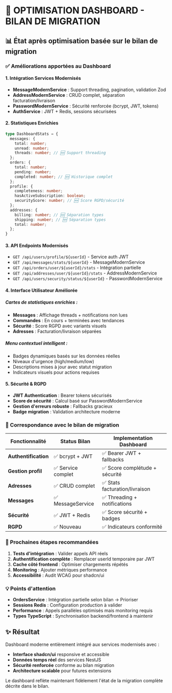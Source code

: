 # 🚀 OPTIMISATION DASHBOARD - BILAN DE MIGRATION

## 📊 État après optimisation basée sur le bilan de migration

### ✅ Améliorations apportées au Dashboard

#### 1. **Intégration Services Modernisés**
- **MessageModernService** : Support threading, pagination, validation Zod
- **AddressModernService** : CRUD complet, séparation facturation/livraison
- **PasswordModernService** : Sécurité renforcée (bcrypt, JWT, tokens)
- **AuthService** : JWT + Redis, sessions sécurisées

#### 2. **Statistiques Enrichies**
```typescript
type DashboardStats = {
  messages: {
    total: number;
    unread: number;
    threads: number; // 🆕 Support threading
  };
  orders: {
    total: number;
    pending: number;
    completed: number; // 🆕 Historique complet
  };
  profile: {
    completeness: number;
    hasActiveSubscription: boolean;
    securityScore: number; // 🆕 Score RGPD/sécurité
  };
  addresses: {
    billing: number; // 🆕 Séparation types
    shipping: number; // 🆕 Séparation types
    total: number;
  };
}
```

#### 3. **API Endpoints Modernisés**
- `GET /api/users/profile/${userId}` - Service auth JWT
- `GET /api/messages/stats/${userId}` - MessageModernService
- `GET /api/orders/user/${userId}/stats` - Intégration partielle
- `GET /api/addresses/user/${userId}/stats` - AddressModernService
- `GET /api/users/security/status/${userId}` - PasswordModernService

#### 4. **Interface Utilisateur Améliorée**

##### Cartes de statistiques enrichies :
- **Messages** : Affichage threads + notifications non lues
- **Commandes** : En cours + terminées avec tendances
- **Sécurité** : Score RGPD avec variants visuels
- **Adresses** : Facturation/livraison séparées

##### Menu contextuel intelligent :
- Badges dynamiques basés sur les données réelles
- Niveaux d'urgence (high/medium/low) 
- Descriptions mises à jour avec statut migration
- Indicateurs visuels pour actions requises

#### 5. **Sécurité & RGPD**
- **JWT Authentication** : Bearer tokens sécurisés
- **Score de sécurité** : Calcul basé sur PasswordModernService
- **Gestion d'erreurs robuste** : Fallbacks gracieux
- **Badge migration** : Validation architecture moderne

### 🎯 Correspondance avec le bilan de migration

| Fonctionnalité | Status Bilan | Implementation Dashboard |
|---|---|---|
| **Authentification** | ✅ bcrypt + JWT | ✅ Bearer JWT + fallbacks |
| **Gestion profil** | ✅ Service complet | ✅ Score complétude + sécurité |
| **Adresses** | ✅ CRUD complet | ✅ Stats facturation/livraison |
| **Messages** | ✅ MessageService | ✅ Threading + notifications |
| **Sécurité** | ✅ JWT + Redis | ✅ Score sécurité + badges |
| **RGPD** | ✅ Nouveau | ✅ Indicateurs conformité |

### 🔄 Prochaines étapes recommandées

1. **Tests d'intégration** : Valider appels API réels
2. **Authentification complète** : Remplacer userId temporaire par JWT
3. **Cache côté frontend** : Optimiser chargements répétés
4. **Monitoring** : Ajouter métriques performance
5. **Accessibilité** : Audit WCAG pour shadcn/ui

### 💡 Points d'attention

- **OrdersService** : Intégration partielle selon bilan → Prioriser
- **Sessions Redis** : Configuration production à valider
- **Performance** : Appels parallèles optimisés mais monitoring requis
- **Types TypeScript** : Synchronisation backend/frontend à maintenir

## ✨ Résultat

Dashboard moderne entièrement intégré aux services modernisés avec :
- **Interface shadcn/ui** responsive et accessible
- **Données temps réel** des services NestJS
- **Sécurité renforcée** conforme au bilan migration
- **Architecture scalable** pour futures extensions

Le dashboard reflète maintenant fidèlement l'état de la migration complète décrite dans le bilan.
